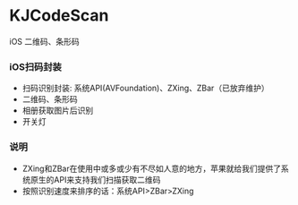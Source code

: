 

# KJCodeScan
iOS 二维码、条形码 

### iOS扫码封装
- 扫码识别封装: 系统API(AVFoundation)、ZXing、ZBar（已放弃维护）
- 二维码、条形码
- 相册获取图片后识别
- 开关灯

### 说明
- ZXing和ZBar在使用中或多或少有不尽如人意的地方，苹果就给我们提供了系统原生的API来支持我们扫描获取二维码
- 按照识别速度来排序的话：系统API>ZBar>ZXing
